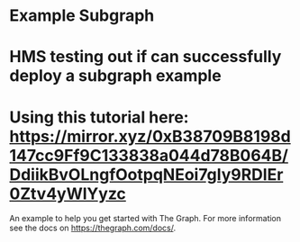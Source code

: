 # Example Subgraph
# HMS testing out if can successfully deploy a subgraph example
# Using this tutorial here: https://mirror.xyz/0xB38709B8198d147cc9Ff9C133838a044d78B064B/DdiikBvOLngfOotpqNEoi7gIy9RDlEr0Ztv4yWlYyzc
An example to help you get started with The Graph. For more information see the docs on https://thegraph.com/docs/.
